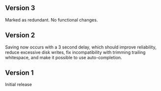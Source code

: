 ## Version 3

Marked as redundant. No functional changes.

## Version 2

Saving now occurs with a 3 second delay, which should improve reliability, reduce excessive disk writes, fix incompatibility with trimming trailing whitespace, and make it possible to use auto-completion.

## Version 1

Initial release
